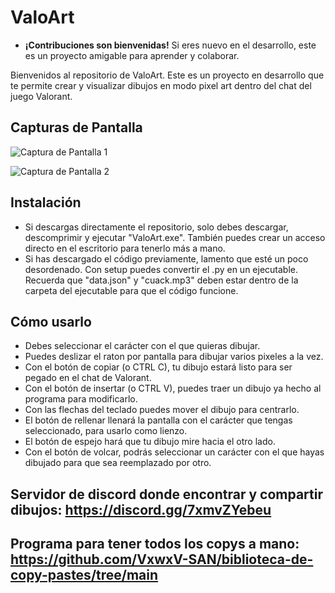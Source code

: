 # ValoArt
- **¡Contribuciones son bienvenidas!** Si eres nuevo en el desarrollo, este es un proyecto amigable para aprender y colaborar.

Bienvenidos al repositorio de ValoArt. Este es un proyecto en desarrollo que te permite crear y visualizar dibujos en modo pixel art dentro del chat del juego Valorant.


## Capturas de Pantalla

![Captura de Pantalla 1](https://github.com/VxwxV-SAN/VxwxV-Valorant-Copy-Pastes/assets/143349085/69d6a158-7360-4b64-baf8-ee2553b39edc)

![Captura de Pantalla 2](https://github.com/VxwxV-SAN/VxwxV-Valorant-Copy-Pastes/assets/143349085/1e7fb791-a0c8-4a3f-a301-1f221deba226)


## Instalación 
- Si descargas directamente el repositorio, solo debes descargar, descomprimir y ejecutar "ValoArt.exe". También puedes crear un acceso directo en el escritorio para tenerlo más a mano.
- Si has descargado el código previamente, lamento que esté un poco desordenado. Con setup puedes convertir el  .py en un ejecutable. Recuerda que "data.json" y "cuack.mp3" deben estar dentro de la carpeta del ejecutable para que el código funcione.

## Cómo usarlo
- Debes seleccionar el carácter con el que quieras dibujar.
- Puedes deslizar el raton por pantalla para dibujar varios pixeles a la vez.
- Con el botón de copiar (o CTRL C), tu dibujo estará listo para ser pegado en el chat de Valorant.
- Con el botón de insertar (o CTRL V), puedes traer un dibujo ya hecho al programa para modificarlo.
- Con las flechas del teclado puedes mover el dibujo para centrarlo.
- El botón de rellenar llenará la pantalla con el carácter que tengas seleccionado, para usarlo como lienzo.
- El botón de espejo hará que tu dibujo mire hacia el otro lado.
- Con el botón de volcar, podrás seleccionar un carácter con el que hayas dibujado para que sea reemplazado por otro.

## Servidor de discord donde encontrar y compartir dibujos: https://discord.gg/7xmvZYebeu

## Programa para tener todos los copys a mano: https://github.com/VxwxV-SAN/biblioteca-de-copy-pastes/tree/main
